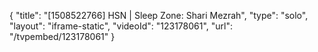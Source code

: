 {
    "title": "[1508522766] HSN | Sleep Zone: Shari Mezrah",
    "type": "solo",
    "layout": "iframe-static",
    "videoId": "123178061",
    "url": "\/tvpembed\/123178061"
}